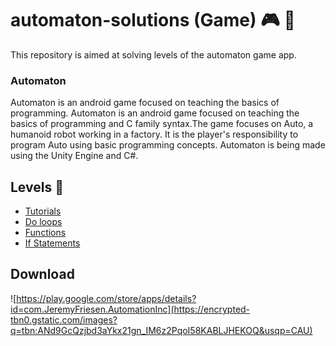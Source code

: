 
# automaton-solutions (Game) :video_game: :jigsaw:
This repository is aimed at solving levels of the automaton game app.



### Automaton
Automaton is an android game focused on teaching the basics of programming.
Automaton is an android game focused on teaching the basics of programming and C family syntax.The game focuses on Auto, a humanoid robot working in a factory. It is the player's responsibility to program Auto using basic programming concepts. Automaton is being made using the Unity Engine and C#.


  
##  Levels :rocket:

 - [Tutorials](https://github.com/Wolfkerberg/automaton-solutions/tree/master/3-stars-solutions/tutorials)
 - [Do loops](https://github.com/Wolfkerberg/automaton-solutions/tree/master/3-stars-solutions/do-loops)
 - [Functions](https://github.com/Wolfkerberg/automaton-solutions/tree/master/3-stars-solutions/fuctions)
- [If Statements](https://github.com/Wolfkerberg/automaton-solutions/tree/master/3-stars-solutions/if-statements)
  
##  Download

![https://play.google.com/store/apps/details?id=com.JeremyFriesen.AutomationInc](https://encrypted-tbn0.gstatic.com/images?q=tbn:ANd9GcQzjbd3aYkx21gn_IM6z2PqoI58KABLJHEKOQ&usqp=CAU)

  
